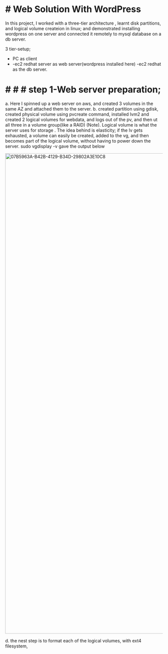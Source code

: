 # # Web Solution With WordPress

In this project, I worked with a three-tier architecture , learnt disk partitions, and logical volume createion in linux; and demonstrated installing wordpress on one server and connected it remotely to mysql database on a db server.

3 tier-setup;
- PC as client
- -ec2 redhat server as web server(wordpress installed here)
-ec2 redhat as the db server.


#  # # # step 1-Web server preparation;
a. Here I spinned up a web server on aws, and created 3 volumes in the same AZ and attached them to the server.
b. created partition using gdisk, created physical volume using pvcreate command, installed lvm2 and created 2 logical volumes for webdata, and logs out of the pv, and then ut all three in a volume group(like a RAID)
(Note). Logical volume is what the server uses for storage . The idea behind is elasticity; if the lv gets exhausted, a volume can easily be created, added to the vg, and then becomes part of the logical volume, without having to power down the server. sudo vgdisplay -v gave the output below

<img width="1530" alt="07B5963A-B42B-4129-B34D-29802A3E10C8" src="https://user-images.githubusercontent.com/80499748/114501334-a64c5f00-9bde-11eb-8a5e-5991d9bcc882.png">

d. the nest step is to format each of the logical volumes, with ext4 filesystem, 
